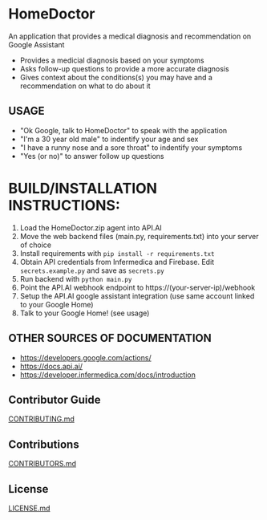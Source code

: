 # HomeDoctor

An application that provides a medical diagnosis and recommendation on Google Assistant
  * Provides a medicial diagnosis based on your symptoms
  * Asks follow-up questions to provide a more accurate diagnosis
  * Gives context about the conditions(s) you may have and a recommendation on what to do about it

## USAGE
  * "Ok Google, talk to HomeDoctor" to speak with the application
  * "I'm a 30 year old male" to indentify your age and sex
  * "I have a runny nose and a sore throat" to indentify your symptoms
  * "Yes (or no)" to answer follow up questions
  
# BUILD/INSTALLATION INSTRUCTIONS:
1. Load the HomeDoctor.zip agent into API.AI
2. Move the web backend files (main.py, requirements.txt) into your server of choice
3. Install requirements with `pip install -r requirements.txt`
4. Obtain API credentials from Infermedica and Firebase. Edit `secrets.example.py` and save as `secrets.py`
4. Run backend with `python main.py`
5. Point the API.AI webhook endpoint to https://(your-server-ip)/webhook
6. Setup the API.AI google assistant integration (use same account linked to your Google Home)
7. Talk to your Google Home! (see usage)

## OTHER SOURCES OF DOCUMENTATION

* https://developers.google.com/actions/
* https://docs.api.ai/
* https://developer.infermedica.com/docs/introduction

## Contributor Guide
[CONTRIBUTING.md](CONTRIBUTING.md)

## Contributions
[CONTRIBUTORS.md](CONTRIBUTORS.md)

## License 
[LICENSE.md](LICENSE.md)
